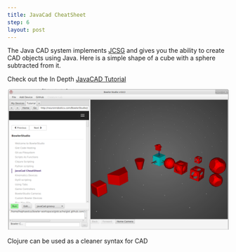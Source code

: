 ```yaml
---
title: JavaCad CheatSheet
step: 6
layout: post
---
```


The Java CAD system implements [JCSG](https://github.com/miho/JCSG) and gives you the ability to create CAD objects using Java. Here is a simple shape of a cube with a sphere subtracted from it. 

Check out the In Depth [JavaCAD Tutorial](../../JavaCAD/Overview/)

<img src="/img/bowlerstudioscreengrab/javaCadCheatSheet.png" alt="BowlerStudio Screen Cap" class="img-responsive">

<script src="https://gist.github.com/madhephaestus/4814b39ee72e9f590757.js"></script>

Clojure can be used as a cleaner syntax for CAD

<script src="https://gist.github.com/madhephaestus/b291a2ae501250be018d.js"></script>